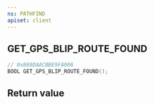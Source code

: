 ```yaml
---
ns: PATHFIND
apiset: client
---
```

## GET_GPS_BLIP_ROUTE_FOUND

```c
// 0x869DAACBBE9FA006
BOOL GET_GPS_BLIP_ROUTE_FOUND();
```



## Return value